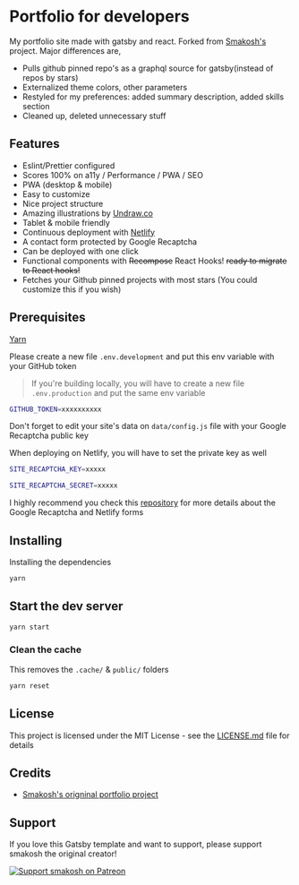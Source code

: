 # Portfolio for developers

My portfolio site made with gatsby and react. Forked from [Smakosh's](https://github.com/smakosh/gatsby-portfolio-dev) project. Major differences are,

- Pulls github pinned repo's as a graphql source for gatsby(instead of repos by stars)
- Externalized theme colors, other parameters
- Restyled for my preferences: added summary description, added skills section
- Cleaned up, deleted unnecessary stuff

## Features

- Eslint/Prettier configured
- Scores 100% on a11y / Performance / PWA / SEO
- PWA (desktop & mobile)
- Easy to customize
- Nice project structure
- Amazing illustrations by [Undraw.co](https://undraw.co)
- Tablet & mobile friendly
- Continuous deployment with [Netlify](https://netlify.com)
- A contact form protected by Google Recaptcha
- Can be deployed with one click
- Functional components with ~~Recompose~~ React Hooks! ~~ready to migrate to React hooks!~~
- Fetches your Github pinned projects with most stars (You could customize this if you wish)

## Prerequisites

[Yarn](https://yarnpkg.com/en/)

Please create a new file `.env.development` and put this env variable with your GitHub token

> If you're building locally, you will have to create a new file `.env.production` and put the same env variable

```bash
GITHUB_TOKEN=xxxxxxxxxx
```

Don't forget to edit your site's data on `data/config.js` file with your Google Recaptcha public key

When deploying on Netlify, you will have to set the private key as well

```bash
SITE_RECAPTCHA_KEY=xxxxx

SITE_RECAPTCHA_SECRET=xxxxx
```

I highly recommend you check this [repository](https://github.com/imorente/gatsby-netlify-form-example) for more details about the Google Recaptcha and Netlify forms

## Installing

Installing the dependencies

```bash
yarn
```

## Start the dev server

```bash
yarn start
```

### Clean the cache

This removes the `.cache/` & `public/` folders

```bash
yarn reset
```

## License

This project is licensed under the MIT License - see the [LICENSE.md](LICENSE.md) file for details

## Credits

- [Smakosh's origninal portfolio project](https://github.com/smakosh/gatsby-portfolio-dev)

## Support

If you love this Gatsby template and want to support, please support smakosh the original creator!

[![Support smakosh on Patreon](https://c5.patreon.com/external/logo/become_a_patron_button.png)](https://www.patreon.com/smakosh)

